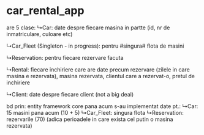 # car_rental_app
are 5 clase:
↳Car: date despre fiecare masina in partte (id, nr de inmatriculare, culoare etc)


↳Car_Fleet (Singleton - in progress): pentru #singura# flota de masini


↳Reservation: pentru fiecare rezervare facuta


↳Rental: fiecare inchiriere care are date precum rezervare (zilele in care masina e rezervata), masina rezervata, clientul care a rezervat-o, pretul de inchiriere


↳Client: date despre fiecare client (not a big deal)


bd prin: entity framework core 
pana acum s-au implementat date pt.:
↳Car: 15 masini pana acum (10 + 5)
↳Car_Fleet: singura flota
↳Reservation: rezervarile (70) (adica perioadele in care exista cel putin o masina rezervata)

